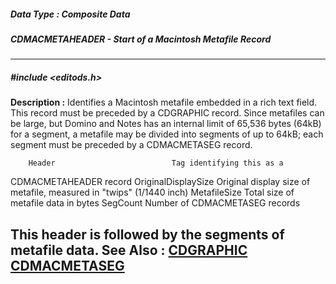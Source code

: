 ##### Data Type : Composite Data
##### CDMACMETAHEADER - Start of a Macintosh Metafile Record
---
##### #include <editods.h>
**Description :**
Identifies a Macintosh metafile embedded in a rich text field.  This record 
must be preceded by a CDGRAPHIC record.  Since metafiles can be large, but 
Domino and Notes has an internal limit of 65,536 bytes (64kB) for a segment, a 
metafile may be divided into segments of up to 64kB;  each segment must be 
preceded by a CDMACMETASEG record.

        Header                          Tag identifying this as a 
CDMACMETAHEADER record
        OriginalDisplaySize  Original display size of metafile, measured in 
"twips" (1/1440 inch)
        MetafileSize                 Total size of metafile data in bytes
        SegCount                     Number of CDMACMETASEG records

This header is followed by the segments of metafile data.
**See Also :**
[CDGRAPHIC](D:/md_files/CDGRAPHIC.md)
[CDMACMETASEG](D:/md_files/CDMACMETASEG.md)
---
